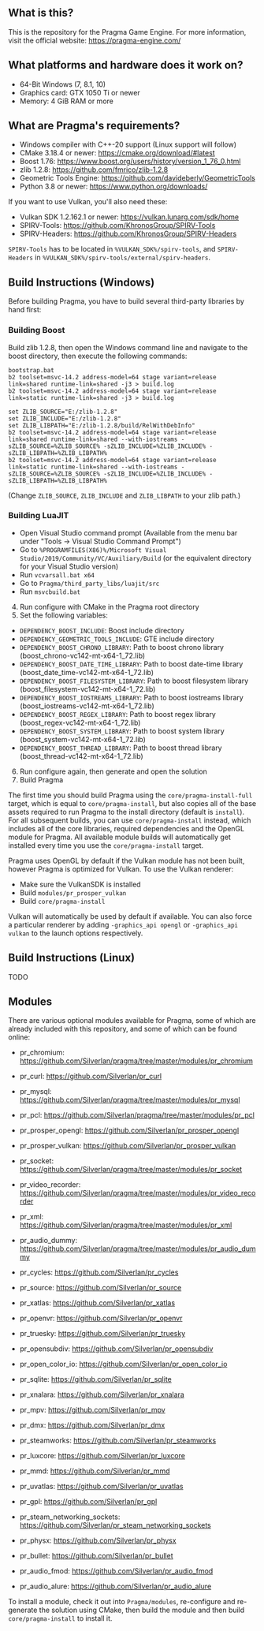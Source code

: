 What is this?
------
This is the repository for the Pragma Game Engine. For more information, visit the official website: https://pragma-engine.com/

What platforms and hardware does it work on?
------
- 64-Bit Windows (7, 8.1, 10)
- Graphics card: GTX 1050 Ti or newer
- Memory: 4 GiB RAM or more

What are Pragma's requirements?
------
- Windows compiler with C++-20 support (Linux support will follow)
- CMake 3.18.4 or newer: https://cmake.org/download/#latest
- Boost 1.76: https://www.boost.org/users/history/version_1_76_0.html
- zlib 1.2.8: https://github.com/fmrico/zlib-1.2.8
- Geometric Tools Engine: https://github.com/davideberly/GeometricTools
- Python 3.8 or newer: https://www.python.org/downloads/

If you want to use Vulkan, you'll also need these:
- Vulkan SDK 1.2.162.1 or newer: https://vulkan.lunarg.com/sdk/home
- SPIRV-Tools: https://github.com/KhronosGroup/SPIRV-Tools
- SPIRV-Headers: https://github.com/KhronosGroup/SPIRV-Headers

`SPIRV-Tools` has to be located in `%VULKAN_SDK%/spirv-tools`, and `SPIRV-Headers` in `%VULKAN_SDK%/spirv-tools/external/spirv-headers`.

Build Instructions (Windows)
------
Before building Pragma, you have to build several third-party libraries by hand first:

### Building Boost
Build zlib 1.2.8, then open the Windows command line and navigate to the boost directory, then execute the following commands:
```
bootstrap.bat
b2 toolset=msvc-14.2 address-model=64 stage variant=release link=shared runtime-link=shared -j3 > build.log
b2 toolset=msvc-14.2 address-model=64 stage variant=release link=static runtime-link=shared -j3 > build.log

set ZLIB_SOURCE="E:/zlib-1.2.8"
set ZLIB_INCLUDE="E:/zlib-1.2.8"
set ZLIB_LIBPATH="E:/zlib-1.2.8/build/RelWithDebInfo"
b2 toolset=msvc-14.2 address-model=64 stage variant=release link=shared runtime-link=shared --with-iostreams -sZLIB_SOURCE=%ZLIB_SOURCE% -sZLIB_INCLUDE=%ZLIB_INCLUDE% -sZLIB_LIBPATH=%ZLIB_LIBPATH%
b2 toolset=msvc-14.2 address-model=64 stage variant=release link=static runtime-link=shared --with-iostreams -sZLIB_SOURCE=%ZLIB_SOURCE% -sZLIB_INCLUDE=%ZLIB_INCLUDE% -sZLIB_LIBPATH=%ZLIB_LIBPATH%
```
(Change `ZLIB_SOURCE`, `ZLIB_INCLUDE` and `ZLIB_LIBPATH` to your zlib path.)

### Building LuaJIT
- Open Visual Studio command prompt (Available from the menu bar under "Tools -> Visual Studio Command Prompt")
- Go to `%PROGRAMFILES(X86)%/Microsoft Visual Studio/2019/Community/VC/Auxiliary/Build` (or the equivalent directory for your Visual Studio version)
- Run `vcvarsall.bat x64`
- Go to `Pragma/third_party_libs/luajit/src`
- Run `msvcbuild.bat`

4) Run configure with CMake in the Pragma root directory
5) Set the following variables:
- `DEPENDENCY_BOOST_INCLUDE`: Boost include directory
- `DEPENDENCY_GEOMETRIC_TOOLS_INCLUDE`: GTE include directory
- `DEPENDENCY_BOOST_CHRONO_LIBRARY`: Path to boost chrono library (boost_chrono-vc142-mt-x64-1_72.lib)
- `DEPENDENCY_BOOST_DATE_TIME_LIBRARY`: Path to boost date-time library (boost_date_time-vc142-mt-x64-1_72.lib)
- `DEPENDENCY_BOOST_FILESYSTEM_LIBRARY`: Path to boost filesystem library (boost_filesystem-vc142-mt-x64-1_72.lib)
- `DEPENDENCY_BOOST_IOSTREAMS_LIBRARY`: Path to boost iostreams library (boost_iostreams-vc142-mt-x64-1_72.lib)
- `DEPENDENCY_BOOST_REGEX_LIBRARY`: Path to boost regex library (boost_regex-vc142-mt-x64-1_72.lib)
- `DEPENDENCY_BOOST_SYSTEM_LIBRARY`: Path to boost system library (boost_system-vc142-mt-x64-1_72.lib)
- `DEPENDENCY_BOOST_THREAD_LIBRARY`: Path to boost thread library (boost_thread-vc142-mt-x64-1_72.lib)
6) Run configure again, then generate and open the solution
7) Build Pragma

The first time you should build Pragma using the `core/pragma-install-full` target, which is equal to `core/pragma-install`, but also copies all of the base assets required to run Pragma to the install directory (default is `install`).
For all subsequent builds, you can use `core/pragma-install` instead, which includes all of the core libraries, required dependencies and the OpenGL module for Pragma. All available module builds will automatically get installed every time you use the `core/pragma-install` target.

Pragma uses OpenGL by default if the Vulkan module has not been built, however Pragma is optimized for Vulkan. To use the Vulkan renderer:
- Make sure the VulkanSDK is installed
- Build `modules/pr_prosper_vulkan`
- Build `core/pragma-install`

Vulkan will automatically be used by default if available. You can also force a particular renderer by adding `-graphics_api opengl` or `-graphics_api vulkan` to the launch options respectively.

Build Instructions (Linux)
------
TODO

Modules
------
There are various optional modules available for Pragma, some of which are already included with this repository, and some of which can be found online:
- pr_chromium: https://github.com/Silverlan/pragma/tree/master/modules/pr_chromium
- pr_curl: https://github.com/Silverlan/pr_curl
- pr_mysql: https://github.com/Silverlan/pragma/tree/master/modules/pr_mysql
- pr_pcl: https://github.com/Silverlan/pragma/tree/master/modules/pr_pcl
- pr_prosper_opengl: https://github.com/Silverlan/pr_prosper_opengl
- pr_prosper_vulkan: https://github.com/Silverlan/pr_prosper_vulkan
- pr_socket: https://github.com/Silverlan/pragma/tree/master/modules/pr_socket
- pr_video_recorder: https://github.com/Silverlan/pragma/tree/master/modules/pr_video_recorder
- pr_xml: https://github.com/Silverlan/pragma/tree/master/modules/pr_xml
- pr_audio_dummy: https://github.com/Silverlan/pragma/tree/master/modules/pr_audio_dummy

- pr_cycles: https://github.com/Silverlan/pr_cycles
- pr_source: https://github.com/Silverlan/pr_source
- pr_xatlas: https://github.com/Silverlan/pr_xatlas
- pr_openvr: https://github.com/Silverlan/pr_openvr
- pr_truesky: https://github.com/Silverlan/pr_truesky
- pr_opensubdiv: https://github.com/Silverlan/pr_opensubdiv
- pr_open_color_io: https://github.com/Silverlan/pr_open_color_io
- pr_sqlite: https://github.com/Silverlan/pr_sqlite
- pr_xnalara: https://github.com/Silverlan/pr_xnalara
- pr_mpv: https://github.com/Silverlan/pr_mpv
- pr_dmx: https://github.com/Silverlan/pr_dmx
- pr_steamworks: https://github.com/Silverlan/pr_steamworks
- pr_luxcore: https://github.com/Silverlan/pr_luxcore
- pr_mmd: https://github.com/Silverlan/pr_mmd
- pr_uvatlas: https://github.com/Silverlan/pr_uvatlas
- pr_gpl: https://github.com/Silverlan/pr_gpl
- pr_steam_networking_sockets: https://github.com/Silverlan/pr_steam_networking_sockets
- pr_physx: https://github.com/Silverlan/pr_physx
- pr_bullet: https://github.com/Silverlan/pr_bullet
- pr_audio_fmod: https://github.com/Silverlan/pr_audio_fmod
- pr_audio_alure: https://github.com/Silverlan/pr_audio_alure

To install a module, check it out into `Pragma/modules`, re-configure and re-generate the solution using CMake, then build the module and then build `core/pragma-install` to install it.
